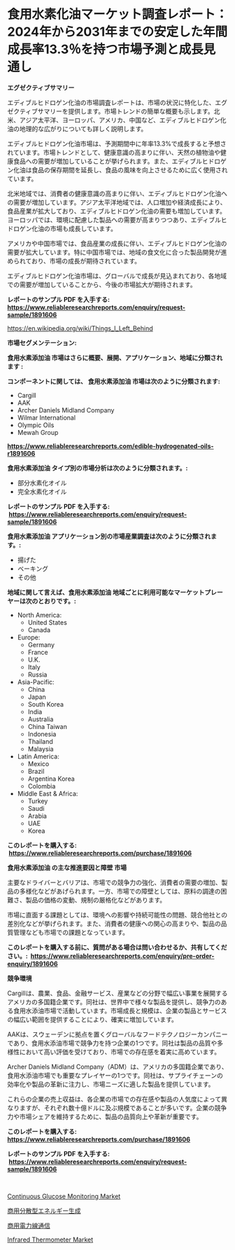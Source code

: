 <p><h1>食用水素化油マーケット調査レポート：2024年から2031年までの安定した年間成長率13.3％を持つ市場予測と成長見通し</h1></p><p><strong>エグゼクティブサマリー</strong></p>
<p><p>エディブルヒドロゲン化油の市場調査レポートは、市場の状況に特化した、エグゼクティブサマリーを提供します。市場トレンドの簡単な概要も示します。北米、アジア太平洋、ヨーロッパ、アメリカ、中国など、エディブルヒドロゲン化油の地理的な広がりについても詳しく説明します。</p><p>エディブルヒドロゲン化油市場は、予測期間中に年率13.3%で成長すると予想されています。市場トレンドとして、健康意識の高まりに伴い、天然の植物油や健康食品への需要が増加していることが挙げられます。また、エディブルヒドロゲン化油は食品の保存期間を延長し、食品の風味を向上させるために広く使用されています。</p><p>北米地域では、消費者の健康意識の高まりに伴い、エディブルヒドロゲン化油への需要が増加しています。アジア太平洋地域では、人口増加や経済成長により、食品産業が拡大しており、エディブルヒドロゲン化油の需要も増加しています。ヨーロッパでは、環境に配慮した製品への需要が高まりつつあり、エディブルヒドロゲン化油の市場も成長しています。</p><p>アメリカや中国市場では、食品産業の成長に伴い、エディブルヒドロゲン化油の需要が拡大しています。特に中国市場では、地域の食文化に合った製品開発が進められており、市場の成長が期待されています。</p><p>エディブルヒドロゲン化油市場は、グローバルで成長が見込まれており、各地域での需要が増加していることから、今後の市場拡大が期待されます。</p></p>
<p><strong>レポートのサンプル PDF を入手する: <a href="https://www.reliableresearchreports.com/enquiry/request-sample/1891606">https://www.reliableresearchreports.com/enquiry/request-sample/1891606</a></strong></p>
<p><a href="https://en.wikipedia.org/wiki/Things_I_Left_Behind">https://en.wikipedia.org/wiki/Things_I_Left_Behind</a></p>
<p><strong>市場セグメンテーション:</strong></p>
<p><strong> 食用水素添加油 市場はさらに概要、展開、アプリケーション、地域に分類されます :</strong></p>
<p><strong>コンポーネントに関しては、 食用水素添加油 市場は次のように分類されます: &nbsp;</strong></p>
<p><ul><li>Cargill</li><li>AAK</li><li>Archer Daniels Midland Company</li><li>Wilmar International</li><li>Olympic Oils</li><li>Mewah Group</li></ul></p>
<p><strong><a href="https://www.reliableresearchreports.com/edible-hydrogenated-oils-r1891606">https://www.reliableresearchreports.com/edible-hydrogenated-oils-r1891606</a></strong></p>
<p><strong> 食用水素添加油 タイプ別の市場分析は次のように分類されます。:</strong></p>
<p><ul><li>部分水素化オイル</li><li>完全水素化オイル</li></ul></p>
<p><strong>レポートのサンプル PDF を入手する: &nbsp;<a href="https://www.reliableresearchreports.com/enquiry/request-sample/1891606">https://www.reliableresearchreports.com/enquiry/request-sample/1891606</a></strong></p>
<p><strong> 食用水素添加油 アプリケーション別の市場産業調査は次のように分類されます。:</strong></p>
<p><ul><li>揚げた</li><li>ベーキング</li><li>その他</li></ul></p>
<p><strong>地域に関して言えば、食用水素添加油 地域ごとに利用可能なマーケットプレーヤーは次のとおりです。:</strong></p>
<p><ul>
    <li>
        North America:
        <ul>
            <li>United States</li>
            <li>Canada</li>
        </ul>
    </li>
    <li>
        Europe:
        <ul>
            <li>Germany</li>
            <li>France</li>
            <li>U.K.</li>
            <li>Italy</li>
            <li>Russia</li>
        </ul>
    </li>
    <li>
        Asia-Pacific:
        <ul>
            <li>China</li>
            <li>Japan</li>
            <li>South Korea</li>
            <li>India</li>
            <li>Australia</li>
            <li>China Taiwan</li>
            <li>Indonesia</li>
            <li>Thailand</li>
            <li>Malaysia</li>
        </ul>
    </li>
    <li>
        Latin America:
        <ul>
            <li>Mexico</li>
            <li>Brazil</li>
            <li>Argentina Korea</li>
            <li>Colombia</li>
        </ul>
    </li>
    <li>
        Middle East & Africa:
        <ul>
            <li>Turkey</li>
            <li>Saudi</li>
            <li>Arabia</li>
            <li>UAE</li>
            <li>Korea</li>
        </ul>
    </li>
    </ul></p>
<p><strong>このレポートを購入する: &nbsp;<a href="https://www.reliableresearchreports.com/purchase/1891606">https://www.reliableresearchreports.com/purchase/1891606</a></strong></p>
<p><strong>食用水素添加油 の主な推進要因と障壁 市場</strong></p>
<p><p>主要なドライバーとバリアは、市場での競争力の強化、消費者の需要の増加、製品の多様化などがあげられます。一方、市場での障壁としては、原料の調達の困難さ、製品の価格の変動、規制の厳格化などがあります。</p><p>市場に直面する課題としては、環境への影響や持続可能性の問題、競合他社との差別化などが挙げられます。また、消費者の健康への関心の高まりや、製品の品質管理なども市場での課題となっています。</p></p>
<p><strong>このレポートを購入する前に、質問がある場合は問い合わせるか、共有してください。:&nbsp; <a href="https://www.reliableresearchreports.com/enquiry/pre-order-enquiry/1891606">https://www.reliableresearchreports.com/enquiry/pre-order-enquiry/1891606</a></strong></p>
<p><strong>競争環境</strong></p>
<p><p>Cargillは、農業、食品、金融サービス、産業などの分野で幅広い事業を展開するアメリカの多国籍企業です。同社は、世界中で様々な製品を提供し、競争力のある食用水添油市場で活動しています。市場成長と規模は、企業の製品とサービスの幅広い範囲を提供することにより、確実に増加しています。</p><p>AAKは、スウェーデンに拠点を置くグローバルなフードテクノロジーカンパニーであり、食用水添油市場で競争力を持つ企業の1つです。同社は製品の品質や多様性において高い評価を受けており、市場での存在感を着実に高めています。</p><p>Archer Daniels Midland Company（ADM）は、アメリカの多国籍企業であり、食用水添油市場でも重要なプレイヤーの1つです。同社は、サプライチェーンの効率化や製品の革新に注力し、市場ニーズに適した製品を提供しています。</p><p>これらの企業の売上収益は、各企業の市場での存在感や製品の人気度によって異なりますが、それぞれ数十億ドルに及ぶ規模であることが多いです。企業の競争力や市場シェアを維持するために、製品の品質向上や革新が重要です。</p></p>
<p><strong>このレポートを購入する: &nbsp; <a href="https://www.reliableresearchreports.com/purchase/1891606">https://www.reliableresearchreports.com/purchase/1891606</a></strong></p>
<p><strong>レポートのサンプル PDF を入手する: &nbsp;<a href="https://www.reliableresearchreports.com/enquiry/request-sample/1891606">https://www.reliableresearchreports.com/enquiry/request-sample/1891606</a></strong><strong></strong></p>
<p>&nbsp;</p>
<p><p><a href="https://github.com/kaiserrayhan25/Market-Research-Report-List-1/blob/main/continuous-glucose-monitoring-market.md">Continuous Glucose Monitoring Market</a></p><p><a href="https://github.com/bevdtkn4419963/Market-Research-Report-List-3/blob/main/1087860172241.md">商用分散型エネルギー生成</a></p><p><a href="https://github.com/MosesSpinka1914/Market-Research-Report-List-2/blob/main/2486714172242.md">商用電力線通信</a></p><p><a href="https://github.com/FassouRP/Market-Research-Report-List-5/blob/main/infrared-thermometer-market.md">Infrared Thermometer Market</a></p></p>